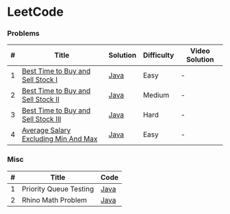 
LeetCode
========

### Problems

| # | Title | Solution | Difficulty | Video Solution |
|---| ----- | -------- | ---------- | -------------- |
|1|[Best Time to Buy and Sell Stock I](https://leetcode.com/problems/best-time-to-buy-and-sell-stock/)|[Java](./src/main/BestTimeToBuyAndSellStockI.java)|Easy|-
|2|[Best Time to Buy and Sell Stock II](https://leetcode.com/problems/best-time-to-buy-and-sell-stock-ii/)|[Java](./src/main/BestTimeToBuyAndSellStockII.java)|Medium|-
|3|[Best Time to Buy and Sell Stock III](https://leetcode.com/problems/best-time-to-buy-and-sell-stock-iii/)|[Java](./src/main/BestTimeToBuyAndSellStockIII.java)|Hard|-
|4|[Average Salary Excluding Min And Max](https://leetcode.com/problems/average-salary-excluding-the-minimum-and-maximum-salary/)|[Java](./src/main/AverageSalaryExcludingMinAndMax.java)|Easy|-

### Misc

| # | Title | Code |
|---| ----- | ---- |
|1| Priority Queue Testing | [Java](./src/main/PriorityQueueTesting.java)
|2| Rhino Math Problem | [Java](./src/main/RhinoMathProblem.java)